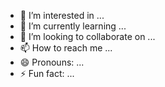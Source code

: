
- 👀 I’m interested in ...
- 🌱 I’m currently learning ...
- 💞️ I’m looking to collaborate on ...
- 📫 How to reach me ...
- 😄 Pronouns: ...
- ⚡ Fun fact: ...

<!---
Sujal9r/Sujal9r is a ✨ special ✨ repository because its `README.md` (this file) appears on your GitHub profile.
You can click the Preview link to take a look at your changes.
--->
